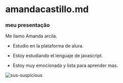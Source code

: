 # amandacastillo.md
### meu presentação

Me llamo Amanda arcila.

+ Estudio en la plataforma de alura.

+ Estoy estudiando el lenguaje de javascript.

+ Estoy muy emocionada y lista para aprender mas. 

![sus-suspicious](https://github.com/amandacastillo/amandacastillo.md/assets/142235135/4fb9a94f-2f24-4083-91a9-02cb52e59cc9)

